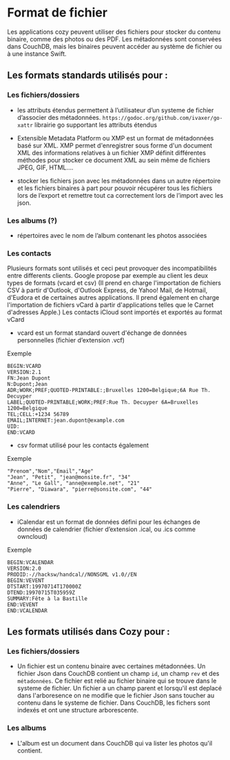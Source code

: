 # Format de fichier

Les applications cozy peuvent utiliser des fichiers pour stocker du contenu
binaire, comme des photos ou des PDF. Les métadonnées sont conservées dans
CouchDB, mais les binaires peuvent accéder au système de fichier ou à une
instance Swift.

## Les formats standards utilisés pour :

### Les fichiers/dossiers

-   les attributs étendus permettent à l’utilisateur d’un systeme de fichier
    d’associer des métadonnées. `https://godoc.org/github.com/ivaxer/go-xattr`
    librairie go supportant les attributs étendus

-   Extensible Metadata Platform ou XMP est un format de métadonnées basé sur
    XML. XMP permet d'enregistrer sous forme d'un document XML des informations
    relatives à un fichier XMP définit différentes méthodes pour stocker ce
    document XML au sein même de fichiers JPEG, GIF, HTML….

-   stocker les fichiers json avec les métadonnées dans un autre répertoire et
    les fichiers binaires à part pour pouvoir récupérer tous les fichiers lors
    de l’export et remettre tout ca correctement lors de l’import avec les json.

### Les albums (?)

-   répertoires avec le nom de l’album contenant les photos associées

### Les contacts

Plusieurs formats sont utilisés et ceci peut provoquer des incompatibilités
entre differents clients. Google propose par exemple au client les deux types de
formats (vcard et csv) (Il prend en charge l'importation de fichiers CSV à
partir d'Outlook, d'Outlook Express, de Yahoo! Mail, de Hotmail, d'Eudora et de
certaines autres applications. Il prend également en charge l'importation de
fichiers vCard à partir d'applications telles que le Carnet d'adresses Apple.)
Les contacts iCloud sont importés et exportés au format vCard

-   vcard est un format standard ouvert d'échange de données personnelles
    (fichier d’extension .vcf)

Exemple

```
BEGIN:VCARD
VERSION:2.1
FN:Jean Dupont
N:Dupont;Jean
ADR;WORK;PREF;QUOTED-PRINTABLE:;Bruxelles 1200=Belgique;6A Rue Th. Decuyper
LABEL;QUOTED-PRINTABLE;WORK;PREF:Rue Th. Decuyper 6A=Bruxelles 1200=Belgique
TEL;CELL:+1234 56789
EMAIL;INTERNET:jean.dupont@example.com
UID:
END:VCARD
```

-   csv format utilisé pour les contacts également

Exemple

```
"Prenom","Nom","Email","Age"
"Jean", "Petit", "jean@monsite.fr", "34"
"Anne", "Le Gall", "anne@exemple.net", "21"
"Pierre", "Diawara", "pierre@sonsite.com", "44"
```

### Les calendriers

-   iCalendar est un format de données défini pour les échanges de données de
    calendrier (fichier d’extension .ical, ou .ics comme owncloud)

Exemple

```
BEGIN:VCALENDAR
VERSION:2.0
PRODID:-//hacksw/handcal//NONSGML v1.0//EN
BEGIN:VEVENT
DTSTART:19970714T170000Z
DTEND:19970715T035959Z
SUMMARY:Fête à la Bastille
END:VEVENT
END:VCALENDAR
```

## Les formats utilisés dans Cozy pour :

### Les fichiers/dossiers

-   Un fichier est un contenu binaire avec certaines métadonnées. Un fichier
    Json dans CouchDB contient un champ `id`, un champ `rev` et des
    `métadonnées`. Ce fichier est relié au fichier binaire qui se trouve dans le
    systeme de fichier. Un fichier a un champ parent et lorsqu'il est deplacé
    dans l'arboresence on ne modifie que le fichier Json sans toucher au contenu
    dans le systeme de fichier. Dans CouchDB, les fichers sont indexés et ont
    une structure arborescente.

### Les albums

-   L'album est un document dans CouchDB qui va lister les photos qu'il
    contient.
